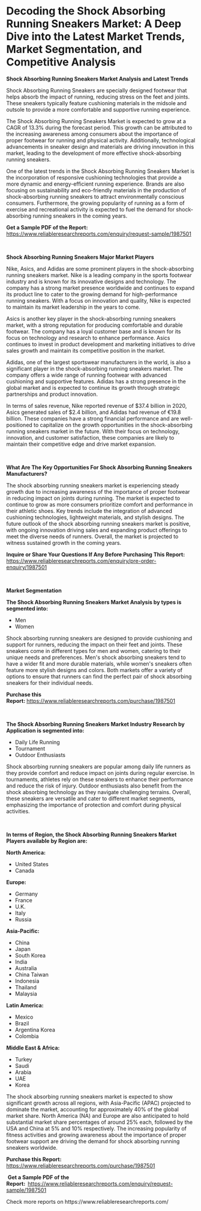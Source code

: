 <p><h1>Decoding the Shock Absorbing Running Sneakers Market: A Deep Dive into the Latest Market Trends, Market Segmentation, and Competitive Analysis</h1></p><p><strong>Shock Absorbing Running Sneakers Market Analysis and Latest Trends</strong></p>
<p><p>Shock Absorbing Running Sneakers are specially designed footwear that helps absorb the impact of running, reducing stress on the feet and joints. These sneakers typically feature cushioning materials in the midsole and outsole to provide a more comfortable and supportive running experience.</p><p>The Shock Absorbing Running Sneakers Market is expected to grow at a CAGR of 13.3% during the forecast period. This growth can be attributed to the increasing awareness among consumers about the importance of proper footwear for running and physical activity. Additionally, technological advancements in sneaker design and materials are driving innovation in this market, leading to the development of more effective shock-absorbing running sneakers.</p><p>One of the latest trends in the Shock Absorbing Running Sneakers Market is the incorporation of responsive cushioning technologies that provide a more dynamic and energy-efficient running experience. Brands are also focusing on sustainability and eco-friendly materials in the production of shock-absorbing running sneakers to attract environmentally conscious consumers. Furthermore, the growing popularity of running as a form of exercise and recreational activity is expected to fuel the demand for shock-absorbing running sneakers in the coming years.</p></p>
<p><strong>Get a Sample PDF of the Report:&nbsp;</strong> <a href="https://www.reliableresearchreports.com/enquiry/request-sample/1987501">https://www.reliableresearchreports.com/enquiry/request-sample/1987501</a></p>
<p>&nbsp;</p>
<p><strong>Shock Absorbing Running Sneakers Major Market Players</strong></p>
<p><p>Nike, Asics, and Adidas are some prominent players in the shock-absorbing running sneakers market. Nike is a leading company in the sports footwear industry and is known for its innovative designs and technology. The company has a strong market presence worldwide and continues to expand its product line to cater to the growing demand for high-performance running sneakers. With a focus on innovation and quality, Nike is expected to maintain its market leadership in the years to come.</p><p>Asics is another key player in the shock-absorbing running sneakers market, with a strong reputation for producing comfortable and durable footwear. The company has a loyal customer base and is known for its focus on technology and research to enhance performance. Asics continues to invest in product development and marketing initiatives to drive sales growth and maintain its competitive position in the market.</p><p>Adidas, one of the largest sportswear manufacturers in the world, is also a significant player in the shock-absorbing running sneakers market. The company offers a wide range of running footwear with advanced cushioning and supportive features. Adidas has a strong presence in the global market and is expected to continue its growth through strategic partnerships and product innovation.</p><p>In terms of sales revenue, Nike reported revenue of $37.4 billion in 2020, Asics generated sales of $2.4 billion, and Adidas had revenue of €19.8 billion. These companies have a strong financial performance and are well-positioned to capitalize on the growth opportunities in the shock-absorbing running sneakers market in the future. With their focus on technology, innovation, and customer satisfaction, these companies are likely to maintain their competitive edge and drive market expansion.</p></p>
<p>&nbsp;</p>
<p><strong>What Are The Key Opportunities For Shock Absorbing Running Sneakers Manufacturers?</strong></p>
<p><p>The shock absorbing running sneakers market is experiencing steady growth due to increasing awareness of the importance of proper footwear in reducing impact on joints during running. The market is expected to continue to grow as more consumers prioritize comfort and performance in their athletic shoes. Key trends include the integration of advanced cushioning technologies, lightweight materials, and stylish designs. The future outlook of the shock absorbing running sneakers market is positive, with ongoing innovation driving sales and expanding product offerings to meet the diverse needs of runners. Overall, the market is projected to witness sustained growth in the coming years.</p></p>
<p><strong>Inquire or Share Your Questions If Any Before Purchasing This Report:</strong> <a href="https://www.reliableresearchreports.com/enquiry/pre-order-enquiry/1987501">https://www.reliableresearchreports.com/enquiry/pre-order-enquiry/1987501</a></p>
<p>&nbsp;</p>
<p><strong>Market Segmentation</strong></p>
<p><strong>The Shock Absorbing Running Sneakers Market Analysis by types is segmented into:</strong></p>
<p><ul><li>Men</li><li>Women</li></ul></p>
<p><p>Shock absorbing running sneakers are designed to provide cushioning and support for runners, reducing the impact on their feet and joints. These sneakers come in different types for men and women, catering to their unique needs and preferences. Men's shock absorbing sneakers tend to have a wider fit and more durable materials, while women's sneakers often feature more stylish designs and colors. Both markets offer a variety of options to ensure that runners can find the perfect pair of shock absorbing sneakers for their individual needs.</p></p>
<p><strong>Purchase this Report:&nbsp;</strong><a href="https://www.reliableresearchreports.com/purchase/1987501">https://www.reliableresearchreports.com/purchase/1987501</a></p>
<p>&nbsp;</p>
<p><strong>The Shock Absorbing Running Sneakers Market Industry Research by Application is segmented into:</strong></p>
<p><ul><li>Daily Life Running</li><li>Tournament</li><li>Outdoor Enthusiasts</li></ul></p>
<p><p>Shock absorbing running sneakers are popular among daily life runners as they provide comfort and reduce impact on joints during regular exercise. In tournaments, athletes rely on these sneakers to enhance their performance and reduce the risk of injury. Outdoor enthusiasts also benefit from the shock absorbing technology as they navigate challenging terrains. Overall, these sneakers are versatile and cater to different market segments, emphasizing the importance of protection and comfort during physical activities.</p></p>
<p>&nbsp;</p>
<p><strong>In terms of Region, the Shock Absorbing Running Sneakers Market Players available by Region are:</strong></p>
<p>
    <p> <strong> North America: </strong>
        <ul>
            <li>United States</li>
            <li>Canada</li>
        </ul>
        </p> 
    <p> <strong> Europe: </strong>
        <ul>
            <li>Germany</li>
            <li>France</li>
            <li>U.K.</li>
            <li>Italy</li>
            <li>Russia</li>
        </ul>
        </p> 
    <p> <strong> Asia-Pacific: </strong>
        <ul>
            <li>China</li>
            <li>Japan</li>
            <li>South Korea</li>
            <li>India</li>
            <li>Australia</li>
            <li>China Taiwan</li>
            <li>Indonesia</li>
            <li>Thailand</li>
            <li>Malaysia</li>
        </ul>
        </p> 
    <p> <strong> Latin America: </strong>
        <ul>
            <li>Mexico</li>
            <li>Brazil</li>
            <li>Argentina Korea</li>
            <li>Colombia</li>
        </ul>
        </p> 
    <p> <strong> Middle East & Africa: </strong>
        <ul>
            <li>Turkey</li>
            <li>Saudi</li>
            <li>Arabia</li>
            <li>UAE</li>
            <li>Korea</li>
        </ul>
    </p>
    </p>
<p><p>The shock absorbing running sneakers market is expected to show significant growth across all regions, with Asia-Pacific (APAC) projected to dominate the market, accounting for approximately 40% of the global market share. North America (NA) and Europe are also anticipated to hold substantial market share percentages of around 25% each, followed by the USA and China at 5% and 10% respectively. The increasing popularity of fitness activities and growing awareness about the importance of proper footwear support are driving the demand for shock absorbing running sneakers worldwide.</p></p>
<p><strong>Purchase this Report: </strong><a href="https://www.reliableresearchreports.com/purchase/1987501">https://www.reliableresearchreports.com/purchase/1987501</a></p>
<p>&nbsp;<strong>Get a Sample PDF of the Report:&nbsp;&nbsp;</strong><a href="https://www.reliableresearchreports.com/enquiry/request-sample/1987501">https://www.reliableresearchreports.com/enquiry/request-sample/1987501</a></p>
<p><strong></strong></p>
<p>Check more reports on https://www.reliableresearchreports.com/</p>